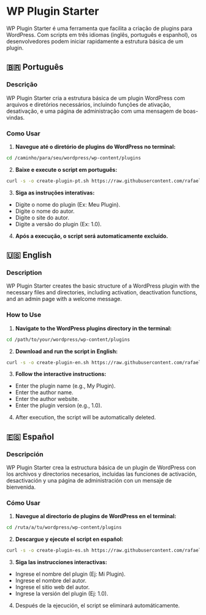 # WP Plugin Starter

WP Plugin Starter é uma ferramenta que facilita a criação de plugins para WordPress. Com scripts em três idiomas (inglês, português e espanhol), os desenvolvedores podem iniciar rapidamente a estrutura básica de um plugin.

## 🇧🇷 Português

### Descrição

WP Plugin Starter cria a estrutura básica de um plugin WordPress com arquivos e diretórios necessários, incluindo funções de ativação, desativação, e uma página de administração com uma mensagem de boas-vindas.

### Como Usar

1. **Navegue até o diretório de plugins do WordPress no terminal:**

```bash
cd /caminho/para/seu/wordpress/wp-content/plugins
```
2. **Baixe e execute o script em português:**

```bash
curl -s -o create-plugin-pt.sh https://raw.githubusercontent.com/rafaeloliveiraz/WP-Plugin-Starter/main/create-plugin-pt.sh && chmod +x create-plugin-pt.sh && ./create-plugin-pt.sh
```
3. **Siga as instruções interativas:**

- Digite o nome do plugin (Ex: Meu Plugin).
- Digite o nome do autor.
- Digite o site do autor.
- Digite a versão do plugin (Ex: 1.0).

4. **Após a execução, o script será automaticamente excluído.**





## 🇺🇸 English

### Description

WP Plugin Starter creates the basic structure of a WordPress plugin with the necessary files and directories, including activation, deactivation functions, and an admin page with a welcome message.

### How to Use

1. **Navigate to the WordPress plugins directory in the terminal:**

```bash
cd /path/to/your/wordpress/wp-content/plugins
```
2. **Download and run the script in English:**

```bash
curl -s -o create-plugin-en.sh https://raw.githubusercontent.com/rafaeloliveiraz/WP-Plugin-Starter/main/create-plugin-en.sh && chmod +x create-plugin-en.sh && ./create-plugin-en.sh
```
3. **Follow the interactive instructions:**

- Enter the plugin name (e.g., My Plugin).
- Enter the author name.
- Enter the author website.
- Enter the plugin version (e.g., 1.0).

4. After execution, the script will be automatically deleted.



## 🇪🇸 Español

### Descripción

WP Plugin Starter crea la estructura básica de un plugin de WordPress con los archivos y directorios necesarios, incluidas las funciones de activación, desactivación y una página de administración con un mensaje de bienvenida.

### Cómo Usar

1. **Navegue al directorio de plugins de WordPress en el terminal:**

```bash
cd /ruta/a/tu/wordpress/wp-content/plugins
```
2. **Descargue y ejecute el script en español:**

```bash
curl -s -o create-plugin-es.sh https://raw.githubusercontent.com/rafaeloliveiraz/WP-Plugin-Starter/main/create-plugin-es.sh && chmod +x create-plugin-es.sh && ./create-plugin-es.sh
```
3. **Siga las instrucciones interactivas:**

- Ingrese el nombre del plugin (Ej: Mi Plugin).
- Ingrese el nombre del autor.
- Ingrese el sitio web del autor.
- Ingrese la versión del plugin (Ej: 1.0).

4. Después de la ejecución, el script se eliminará automáticamente.

